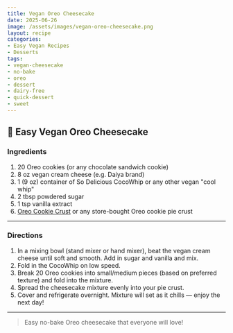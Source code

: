 ```yaml
---
title: Vegan Oreo Cheesecake
date: 2025-06-26
image: /assets/images/vegan-oreo-cheesecake.png
layout: recipe
categories:
- Easy Vegan Recipes
- Desserts
tags:
- vegan-cheesecake
- no-bake
- oreo
- dessert
- dairy-free
- quick-dessert
- sweet
---
```


## 🍰 Easy Vegan Oreo Cheesecake


### Ingredients

1. 20 Oreo cookies (or any chocolate sandwich cookie)  
2. 8 oz vegan cream cheese (e.g. Daiya brand)  
3. 1 (9 oz) container of So Delicious CocoWhip or any other vegan "cool whip"  
4. 2 tbsp powdered sugar  
5. 1 tsp vanilla extract  
6. [Oreo Cookie Crust](#) or any store-bought Oreo cookie pie crust  

---

### Directions

1. In a mixing bowl (stand mixer or hand mixer), beat the vegan cream cheese until soft and smooth. Add in sugar and vanilla and mix.  
2. Fold in the CocoWhip on low speed.  
3. Break 20 Oreo cookies into small/medium pieces (based on preferred texture) and fold into the mixture.  
4. Spread the cheesecake mixture evenly into your pie crust.  
5. Cover and refrigerate overnight. Mixture will set as it chills — enjoy the next day!

---

> Easy no-bake Oreo cheesecake that everyone will love!
